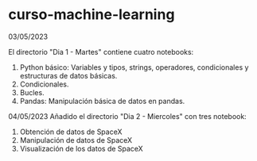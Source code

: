 # curso-machine-learning
03/05/2023

El directorio "Dia 1 - Martes" contiene cuatro notebooks:
1. Python básico: Variables y tipos, strings, operadores, condicionales y estructuras de datos básicas.
2. Condicionales.
3. Bucles.
4. Pandas: Manipulación básica de datos en pandas.

04/05/2023
Añadido el directorio "Dia 2 - Miercoles" con tres notebook:
1. Obtención de datos de SpaceX
2. Manipulación de datos de SpaceX
3. Visualización de los datos de SpaceX
